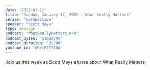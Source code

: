 ```yaml
---
date: "2025-01-12"
title: "Sunday, January 12, 2025 | What Really Matters"
series: "perspective"
speaker: "Scott Mays"
type: message
podcast: "WhatReallyMatters.m4a"
podcast_bytes: "51028805"
podcast_duration: "26:08"
youtube_id: "eRelP2C9lOo"
---
```

Join us this week as Scott Mays shares about What Really Matters
